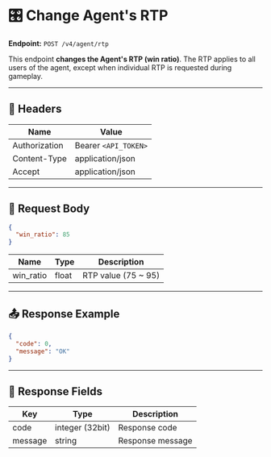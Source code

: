# 🎛 Change Agent's RTP

**Endpoint:** `POST /v4/agent/rtp`  

This endpoint **changes the Agent's RTP (win ratio)**. The RTP applies to all users of the agent, except when individual RTP is requested during gameplay.

---

## 🔑 Headers

| Name          | Value                  |
|---------------|-----------------------|
| Authorization | Bearer `<API_TOKEN>`  |
| Content-Type  | application/json      |
| Accept        | application/json      |

---

## 📝 Request Body

```json
{
  "win_ratio": 85
}
````

| Name      | Type  | Description         |
| --------- | ----- | ------------------- |
| win_ratio | float | RTP value (75 ~ 95) |

---

## 📤 Response Example

```json
{
  "code": 0,
  "message": "OK"
}
```

---

## 📌 Response Fields

| Key     | Type            | Description      |
| ------- | --------------- | ---------------- |
| code    | integer (32bit) | Response code    |
| message | string          | Response message |

```
